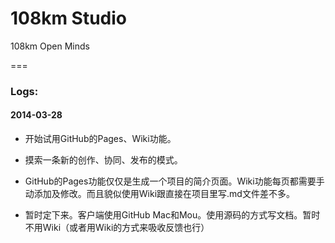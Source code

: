 108km Studio
=====

108km Open Minds

===



### Logs:

#### 2014-03-28 ###

* 开始试用GitHub的Pages、Wiki功能。
* 摸索一条新的创作、协同、发布的模式。
* GitHub的Pages功能仅仅是生成一个项目的简介页面。Wiki功能每页都需要手动添加及修改。而且貌似使用Wiki跟直接在项目里写.md文件差不多。

* 暂时定下来。客户端使用GitHub Mac和Mou。使用源码的方式写文档。暂时不用Wiki（或者用Wiki的方式来吸收反馈也行）